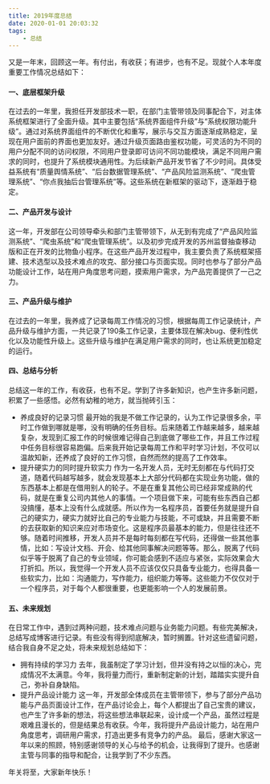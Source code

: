 ```yaml
---
title: 2019年度总结
date: 2020-01-01 20:03:32
tags:
    - 总结
---
```


又是一年末，回顾这一年。有付出，有收获；有进步，也有不足。现就个人本年度重要工作情况总结如下：

#### 一、底层框架升级
在过去的一年里，我担任开发部技术一职，在部门主管带领及同事配合下，对主体系统框架进行了全面升级。其中主要包括“系统界面组件升级”与“系统权限功能升级”。通过对系统界面组件的不断优化和重写，展示与交互方面逐渐成熟稳定，呈现在用户面前的界面也更加友好。通过升级页面路由鉴权功能，可灵活的为不同的用户分配不同的访问权限，不同用户登录即可访问不同功能模块，满足不同用户需求的同时，也提升了系统模块通用性。为后续新产品开发节省了不少时间。具体受益系统有“质量舆情系统”、“后台数据管理系统”、“产品风险监测系统”、“爬虫管理系统”、“你点我抽后台管理系统”等。这些系统在新框架的驱动下，逐渐趋于稳定。

#### 二、产品开发与设计
这一年，开发部在公司领导牵头和部门主管带领下，从无到有完成了“产品风险监测系统”、“爬虫系统”和“爬虫管理系统”。以及初步完成开发的苏州监督抽查移动版和正在开发的比物鱼小程序。在这些产品开发过程中，我主要负责了系统框架搭建、技术选型以及技术难点的攻克、部分接口与页面实现。同时也参与了部分产品功能设计工作，站在用户角度思考问题，摸索用户需求，为产品完善提供了一己之力。

#### 三、产品升级与维护
在过去的一年里，我养成了记录每周工作情况的习惯，根据每周工作记录统计，产品升级与维护方面，一共记录了190条工作记录，主要体现在解决bug、便利性优化以及功能性升级上。这些升级与维护在满足用户需求的同时，也让系统更加稳定的运行。

#### 四、总结与分析
总结这一年的工作，有收获，也有不足。学到了许多新知识，也产生许多新问题，积累了一些感悟。必然有幼稚的地方，就当抛砖引玉：
* 养成良好的记录习惯
	最开始的我是不做工作记录的，认为工作记录很多余，平时工作做到哪就是哪，没有明确的任务目标。后来随着工作越来越多，越来越复杂，发现到汇报工作的时候很难记得自己到底做了哪些工作，并且工作过程中任务目标很容易跑偏。后来我开始记录每周工作和平时学习计划，不仅可以温故知新，还养成了良好的工作习惯，自然而然的提高了工作效率。
* 提升硬实力的同时提升软实力
	作为一名开发人员，无时无刻都在与代码打交道，随着代码越写越多，就会发现基本上大部分代码都在实现业务功能，做的东西基本上都是在借用别人的轮子。不是在重复其他公司已经非常成熟的代码，就是在重复公司内其他人的事情。一个项目做下来，可能有些东西自己都没搞懂，基本上没有什么成就感。所以作为一名程序员，首要任务就是提升自己的硬实力，硬实力就好比自己的专业能力与技能，不可或缺，并且需要不断的去获取新的知识来应对市场变化。这是程序员最基本的能力，但是往往还不够。随着时间推移，开发人员并不是每时每刻都在写代码，还得做一些其他事情，比如：写设计文档、开会、给其他同事解决问题等等。那么，脱离了代码似乎等于脱离了自己的专业领域，你可能会感到不适应与紧张，实际效果会大打折扣。所以，我觉得一个开发人员不应该仅仅只具备专业能力，也得具备一些软实力，比如：沟通能力，写作能力，组织能力等等。这些能力不仅仅对于一个程序员，对于每个人都很重要，也更能影响一个人的发展前景。

#### 五、未来规划
在日常工作中，遇到过两种问题，技术难点问题与业务能力问题。有些完美解决，总结写成博客进行记录。有些没有得到彻底解决，暂时搁置。针对这些遗留问题，结合我自身不足之处，将未来规划总结如下：
* 拥有持续的学习力
	去年，我虽制定了学习计划，但并没有持之以恒的决心，完成情况不太满意。今年，我将量力而行，重新制定新的计划，踏踏实实提升自己，弥补自身缺陷。
* 提升产品设计能力
	这一年，开发部全体成员在主管带领下，参与了部分产品功能与产品页面设计工作，在产品讨论会上，每个人都提出了自己宝贵的建议，也产生了许多新的想法，将这些想法串联起来，设计成一个产品，虽然过程是艰难且漫长的，但是结果总有收获。今年，我将提升产品设计能力，站在用户角度思考，调研用户需求，打造出更多有竞争力的产品。
最后，感谢大家这一年以来的照顾，特别感谢领导的关心与给予的机会，让我得到了提升。也感谢主管与同事的指导和配合，让我学到了不少东西。

年关将至，大家新年快乐！
